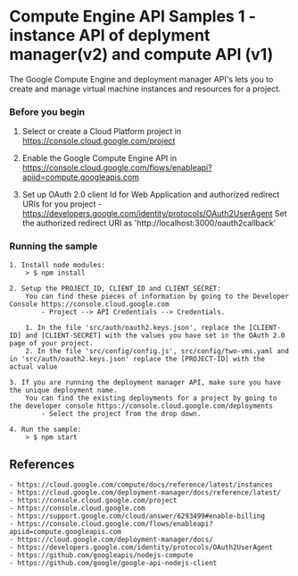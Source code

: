 # Compute Engine API Samples 1 - instance API of deplyment manager(v2) and compute API (v1) 

The Google Compute Engine and deployment manager API's lets you to create and manage virtual machine instances and resources for a project.

### Before you begin

1.  Select or create a Cloud Platform project in https://console.cloud.google.com/project

2.  Enable the Google Compute Engine API in https://console.cloud.google.com/flows/enableapi?apiid=compute.googleapis.com

3.  Set up OAuth 2.0 client Id for Web Application and authorized redirect URIs for you project - https://developers.google.com/identity/protocols/OAuth2UserAgent
	Set the authorized redirect URI as 'http://localhost:3000/oauth2callback'

### Running the sample
	1. Install node modules:
    	> $ npm install

	2. Setup the PROJECT_ID, CLIENT_ID and CLIENT_SECRET:
		You can find these pieces of information by going to the Developer Console https://console.cloud.google.com 
			- Project --> API Credentials --> Credentials.

		1. In the file 'src/auth/oauth2.keys.json', replace the [CLIENT-ID] and [CLIENT-SECRET] with the values you have set in the OAuth 2.0 page of your project.
		2. In the file 'src/config/config.js', src/config/two-vms.yaml and in 'src/auth/oauth2.keys.json' replace the [PROJECT-ID] with the actual value
	
	3. If you are running the deployment manager API, make sure you have the unique deployment name.
		You can find the existing deployments for a project by going to the developer console https://console.cloud.google.com/deployments
			- Select the project from the drop down.

	4. Run the sample:
		> $ npm start

## References

	- https://cloud.google.com/compute/docs/reference/latest/instances
	- https://cloud.google.com/deployment-manager/docs/reference/latest/
	- https://console.cloud.google.com/project
	- https://console.cloud.google.com
	- https://support.google.com/cloud/answer/6293499#enable-billing
	- https://console.cloud.google.com/flows/enableapi?apiid=compute.googleapis.com
	- https://cloud.google.com/deployment-manager/docs/
	- https://developers.google.com/identity/protocols/OAuth2UserAgent
	- https://github.com/googleapis/nodejs-compute
	- https://github.com/google/google-api-nodejs-client
